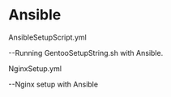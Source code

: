 # Ansible
AnsibleSetupScript.yml

--Running GentooSetupString.sh with Ansible.

NginxSetup.yml

--Nginx setup with Ansible

